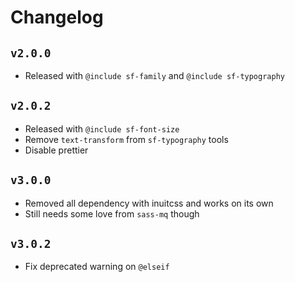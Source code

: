 # Changelog

## `v2.0.0`

- Released with `@include sf-family` and `@include sf-typography`

## `v2.0.2`

- Released with `@include sf-font-size`
- Remove `text-transform` from `sf-typography` tools
- Disable prettier

## `v3.0.0`

- Removed all dependency with inuitcss and works on its own
- Still needs some love from `sass-mq` though

## `v3.0.2`

- Fix deprecated warning on `@elseif`